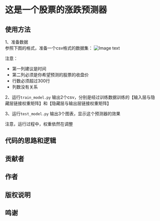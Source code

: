 # 这是一个股票的涨跌预测器

## 使用方法
1、准备数据 <br>
参照下图的格式，准备一个csv格式的数据集：
![Image text](https://github.com/your_github/address/blob/master/image/1.png)

注意：
* 第一列建议是时间
* 第二列必须是你希望预测的股票的收盘价
* 行数必须超过300行
* 列数没有关系

2、运行`train_model.py`
输出2个csv，分别是经过训练数据训练的【输入层与隐藏层链接权重矩阵】和【隐藏层与输出层链接权重矩阵】

3、运行`test_model.py`
输出3个图表，显示这个预测器的效果  
    
注意，运行过程中，权重依然在调整

## 代码的思路和逻辑

## 贡献者
## 作者
## 版权说明
## 鸣谢
